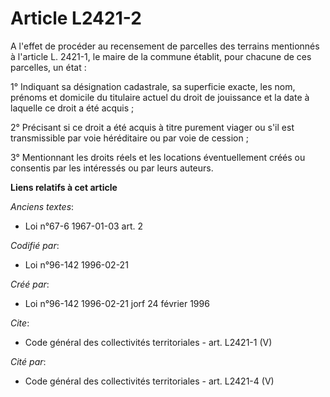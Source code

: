 # Article L2421-2

A l'effet de procéder au recensement de parcelles des terrains mentionnés à l'article L. 2421-1, le maire de la commune
établit, pour chacune de ces parcelles, un état : 

1° Indiquant sa désignation cadastrale, sa superficie exacte, les nom, prénoms et domicile du titulaire actuel du droit de
jouissance et la date à laquelle ce droit a été acquis ; 

2° Précisant si ce droit a été acquis à titre purement viager ou s'il est transmissible par voie héréditaire ou par voie de
cession ; 

3° Mentionnant les droits réels et les locations éventuellement créés ou consentis par les intéressés ou par leurs auteurs.

**Liens relatifs à cet article**

_Anciens textes_:

  - Loi n°67-6 1967-01-03 art. 2

_Codifié par_:

  - Loi n°96-142 1996-02-21

_Créé par_:

  - Loi n°96-142 1996-02-21 jorf 24 février 1996

_Cite_:

  - Code général des collectivités territoriales - art. L2421-1 (V)

_Cité par_:

  - Code général des collectivités territoriales - art. L2421-4 (V)
